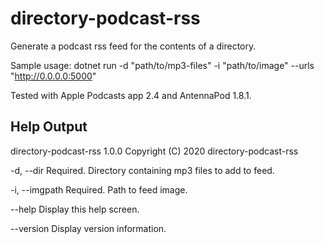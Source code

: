 # directory-podcast-rss
Generate a podcast rss feed for the contents of a directory.

Sample usage: dotnet run -d "path/to/mp3-files" -i "path/to/image" --urls "http://0.0.0.0:5000"

Tested with Apple Podcasts app 2.4 and AntennaPod 1.8.1.

## Help Output

directory-podcast-rss 1.0.0
Copyright (C) 2020 directory-podcast-rss

  -d, --dir        Required. Directory containing mp3 files to add to feed.

  -i, --imgpath    Required. Path to feed image.

  --help           Display this help screen.

  --version        Display version information.

